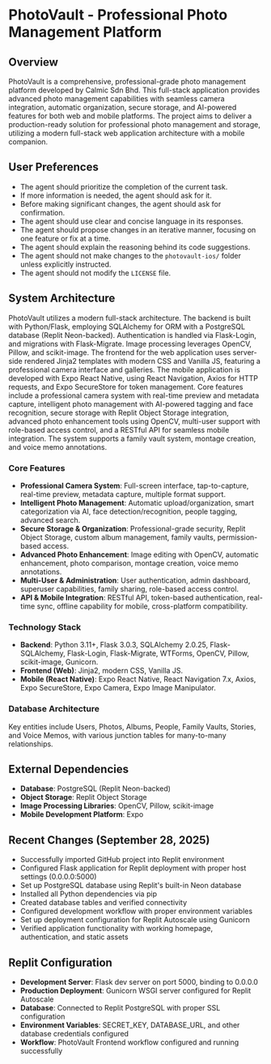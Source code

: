 # PhotoVault - Professional Photo Management Platform

## Overview
PhotoVault is a comprehensive, professional-grade photo management platform developed by Calmic Sdn Bhd. This full-stack application provides advanced photo management capabilities with seamless camera integration, automatic organization, secure storage, and AI-powered features for both web and mobile platforms. The project aims to deliver a production-ready solution for professional photo management and storage, utilizing a modern full-stack web application architecture with a mobile companion.

## User Preferences
- The agent should prioritize the completion of the current task.
- If more information is needed, the agent should ask for it.
- Before making significant changes, the agent should ask for confirmation.
- The agent should use clear and concise language in its responses.
- The agent should propose changes in an iterative manner, focusing on one feature or fix at a time.
- The agent should explain the reasoning behind its code suggestions.
- The agent should not make changes to the `photovault-ios/` folder unless explicitly instructed.
- The agent should not modify the `LICENSE` file.

## System Architecture
PhotoVault utilizes a modern full-stack architecture. The backend is built with Python/Flask, employing SQLAlchemy for ORM with a PostgreSQL database (Replit Neon-backed). Authentication is handled via Flask-Login, and migrations with Flask-Migrate. Image processing leverages OpenCV, Pillow, and scikit-image. The frontend for the web application uses server-side rendered Jinja2 templates with modern CSS and Vanilla JS, featuring a professional camera interface and galleries. The mobile application is developed with Expo React Native, using React Navigation, Axios for HTTP requests, and Expo SecureStore for token management. Core features include a professional camera system with real-time preview and metadata capture, intelligent photo management with AI-powered tagging and face recognition, secure storage with Replit Object Storage integration, advanced photo enhancement tools using OpenCV, multi-user support with role-based access control, and a RESTful API for seamless mobile integration. The system supports a family vault system, montage creation, and voice memo annotations.

### Core Features
- **Professional Camera System**: Full-screen interface, tap-to-capture, real-time preview, metadata capture, multiple format support.
- **Intelligent Photo Management**: Automatic upload/organization, smart categorization via AI, face detection/recognition, people tagging, advanced search.
- **Secure Storage & Organization**: Professional-grade security, Replit Object Storage, custom album management, family vaults, permission-based access.
- **Advanced Photo Enhancement**: Image editing with OpenCV, automatic enhancement, photo comparison, montage creation, voice memo annotations.
- **Multi-User & Administration**: User authentication, admin dashboard, superuser capabilities, family sharing, role-based access control.
- **API & Mobile Integration**: RESTful API, token-based authentication, real-time sync, offline capability for mobile, cross-platform compatibility.

### Technology Stack
- **Backend**: Python 3.11+, Flask 3.0.3, SQLAlchemy 2.0.25, Flask-SQLAlchemy, Flask-Login, Flask-Migrate, WTForms, OpenCV, Pillow, scikit-image, Gunicorn.
- **Frontend (Web)**: Jinja2, modern CSS, Vanilla JS.
- **Mobile (React Native)**: Expo React Native, React Navigation 7.x, Axios, Expo SecureStore, Expo Camera, Expo Image Manipulator.

### Database Architecture
Key entities include Users, Photos, Albums, People, Family Vaults, Stories, and Voice Memos, with various junction tables for many-to-many relationships.

## External Dependencies
- **Database**: PostgreSQL (Replit Neon-backed)
- **Object Storage**: Replit Object Storage
- **Image Processing Libraries**: OpenCV, Pillow, scikit-image
- **Mobile Development Platform**: Expo

## Recent Changes (September 28, 2025)
- Successfully imported GitHub project into Replit environment
- Configured Flask application for Replit deployment with proper host settings (0.0.0.0:5000)
- Set up PostgreSQL database using Replit's built-in Neon database
- Installed all Python dependencies via pip
- Created database tables and verified connectivity
- Configured development workflow with proper environment variables
- Set up deployment configuration for Replit Autoscale using Gunicorn
- Verified application functionality with working homepage, authentication, and static assets

## Replit Configuration
- **Development Server**: Flask dev server on port 5000, binding to 0.0.0.0
- **Production Deployment**: Gunicorn WSGI server configured for Replit Autoscale
- **Database**: Connected to Replit PostgreSQL with proper SSL configuration
- **Environment Variables**: SECRET_KEY, DATABASE_URL, and other database credentials configured
- **Workflow**: PhotoVault Frontend workflow configured and running successfully